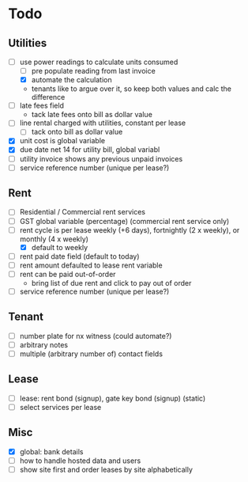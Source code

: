# Todo

## Utilities

- [ ] use power readings to calculate units consumed
  - [ ] pre populate reading from last invoice
  - [x] automate the calculation
  - tenants like to argue over it, so keep both values and calc the difference
- [ ] late fees field
  - tack late fees onto bill as dollar value
- [ ] line rental charged with utilities, constant per lease
  - [ ] tack onto bill as dollar value
- [x] unit cost is global variable
- [x] due date net 14 for utility bill, global variabl
- [ ] utility invoice shows any previous unpaid invoices
- [ ] service reference number (unique per lease?)

## Rent

- [ ] Residential / Commercial rent services
- [ ] GST global variable (percentage) (commercial rent service only)
- [ ] rent cycle is per lease weekly (+6 days), fortnightly (2 x weekly), or monthly (4 x weekly)
  - [x] default to weekly
- [ ] rent paid date field (default to today)
- [ ] rent amount defaulted to lease rent variable
- [ ] rent can be paid out-of-order
  - bring list of due rent and click to pay out of order
- [ ] service reference number (unique per lease?)

## Tenant

- [ ] number plate for nx witness (could automate?)
- [ ] arbitrary notes
- [ ] multiple (arbitrary number of) contact fields

## Lease

- [ ] lease: rent bond (signup), gate key bond (signup) (static)
- [ ] select services per lease

## Misc

- [x] global: bank details
- [ ] how to handle hosted data and users
- [ ] show site first and order leases by site alphabetically
